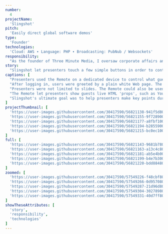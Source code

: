 ```yaml
---
number: 
  4
projectName: 
  'Slingshot'
pitch: 
  'Easily direct global software demos'
type:
  'Founder'
technologies: 
  'Cloud: AWS ∙ Language: PHP ∙ Broadcasting: PubNub / Websockets'
responsibility:
  "As the founder of Three Minute Media, I oversaw corporate affairs and platform development, including budgets, our product lead, and investor outreach."
story:
  "Slingshot let presenters touch a few simple buttons in order to control the HTML elements that guests saw on screen in real time, no matter where they were."
captions: [
  "Presenters used the Remote on a dedicated device to control what guests saw on a separate screen during software demos. In this view, the Remote is being used to control a slide deck.",
  "After logging in, users were greeted by a plain white Web page. The presenter then used the Remote to add HTML elements to screen in real time. In this case, a slide image was added.",
  "Presenters were not limited to slides. The Remote could also be used to control a variety of live 'props', such as YouTube videos, spotlights, and any other element that punctuated a point.",
  "The Remote let presenters show guests live HTML 'props', such as YouTube videos, playing cards, and more. In this view, a YouTube video and embed code are shown. Each is a separate element.",
  "Slingshot's ultimate goal was to help presenters make key points during software demos. In this view, an embed code is being spotlighted in yellow to make a  point about video delivery."
]
projectThumbnail: [
  'https://user-images.githubusercontent.com/30417590/56821138-941f5d80-681b-11e9-8ee0-034ec6d3949f.png',
  'https://user-images.githubusercontent.com/30417590/56821155-9f728900-681b-11e9-913b-db3a2c0cbe8c.png',
  'https://user-images.githubusercontent.com/30417590/56821177-a8fbf100-681b-11e9-92c3-408d5ec44294.png',
  'https://user-images.githubusercontent.com/30417590/56821194-b2855900-681b-11e9-80eb-0047353ef6ac.png',
  'https://user-images.githubusercontent.com/30417590/56821215-bc0ec100-681b-11e9-9ae9-a287c0473413.png'
]
full: [
  'https://user-images.githubusercontent.com/30417590/56821143-9681b780-681b-11e9-8a75-12b29591fae6.png',
  'https://user-images.githubusercontent.com/30417590/56821163-a13c4c80-681b-11e9-8db0-126edc9fd76f.png',
  'https://user-images.githubusercontent.com/30417590/56821181-ab5e4b00-681b-11e9-9422-efaac9b446f2.png',
  'https://user-images.githubusercontent.com/30417590/56821199-b4e7b300-681b-11e9-897f-7dc96af514f5.png',
  'https://user-images.githubusercontent.com/30417590/56821220-bdd88480-681b-11e9-9d81-8a362516c080.png'
]
zoomed: [
  'https://user-images.githubusercontent.com/30417590/57549226-f48cbf80-7330-11e9-8394-0bab2d3368c1.png',
  'https://user-images.githubusercontent.com/30417590/57549266-0d957080-7331-11e9-8d84-99e5a323345b.png',
  'https://user-images.githubusercontent.com/30417590/57549287-21d96d80-7331-11e9-8951-a2934a2fc723.png',
  'https://user-images.githubusercontent.com/30417590/57549304-30278980-7331-11e9-8285-eeb1110c89c7.png',
  'https://user-images.githubusercontent.com/30417590/57549331-40d7ff80-7331-11e9-8dbd-c82a0653cc0f.png'
]
showTheseAttributes: [
  'story',
  'responsibility',
  'technologies'
]
---
```

